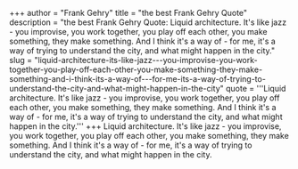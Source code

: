 +++
author = "Frank Gehry"
title = "the best Frank Gehry Quote"
description = "the best Frank Gehry Quote: Liquid architecture. It's like jazz - you improvise, you work together, you play off each other, you make something, they make something. And I think it's a way of - for me, it's a way of trying to understand the city, and what might happen in the city."
slug = "liquid-architecture-its-like-jazz---you-improvise-you-work-together-you-play-off-each-other-you-make-something-they-make-something-and-i-think-its-a-way-of---for-me-its-a-way-of-trying-to-understand-the-city-and-what-might-happen-in-the-city"
quote = '''Liquid architecture. It's like jazz - you improvise, you work together, you play off each other, you make something, they make something. And I think it's a way of - for me, it's a way of trying to understand the city, and what might happen in the city.'''
+++
Liquid architecture. It's like jazz - you improvise, you work together, you play off each other, you make something, they make something. And I think it's a way of - for me, it's a way of trying to understand the city, and what might happen in the city.
